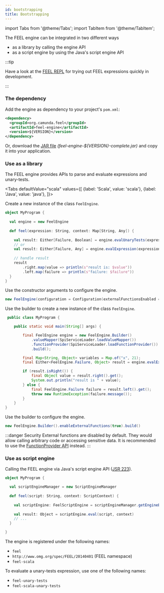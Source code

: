 ```yaml
---
id: bootstrapping
title: Bootstrapping
---
```


import Tabs from '@theme/Tabs';
import TabItem from '@theme/TabItem';

The FEEL engine can be integrated in two different ways
* as a library by calling the engine API
* as a script engine by using the Java's script engine API

:::tip

Have a look at the [FEEL REPL](../get-started.md#feel-repl) for trying out FEEL expressions quickly in
development.

:::

### The dependency

Add the engine as dependency to your project's `pom.xml`:

```xml
<dependency>
  <groupId>org.camunda.feel</groupId>
  <artifactId>feel-engine</artifactId>
  <version>${VERSION}</version>
</dependency>
```

Or, download the [JAR file](https://github.com/camunda/feel-scala/releases) _(feel-engine-${VERSION}-complete.jar)_ and copy it into your application.

### Use as a library

The FEEL engine provides APIs to parse and evaluate expressions and unary-tests.

<Tabs
defaultValue="scala"
values={[
{label: 'Scala', value: 'scala'},
{label: 'Java', value: 'java'},
]}>

<TabItem value="scala">

Create a new instance of the class `FeelEngine`. 

```scala
object MyProgram {
  
  val engine = new FeelEngine
  
  def feel(expression: String, context: Map[String, Any]) {
    
    val result: Either[Failure, Boolean] = engine.evalUnaryTests(expression, context)
    // or    
    val result: Either[Failure, Any] = engine.evalExpression(expression, context)
  
    // handle result
    result
        .right.map(value => println(s"result is: $value"))
        .left.map(failure => println(s"failure: $failure"))
  }  
}
```

Use the constructor arguments to configure the engine.

```scala
new FeelEngine(configuration = Configuration(externalFunctionsEnabled = true))
```

</TabItem>
<TabItem value="java">

Use the builder to create a new instance of the class `FeelEngine`.

```java
 public class MyProgram {

    public static void main(String[] args) {

        final FeelEngine engine = new FeelEngine.Builder()
            .valueMapper(SpiServiceLoader.loadValueMapper())
            .functionProvider(SpiServiceLoader.loadFunctionProvider())
            .build();

        final Map<String, Object> variables = Map.of("x", 21);
        final Either<FeelEngine.Failure, Object> result = engine.evalExpression(expression, variables);

        if (result.isRight()) {
            final Object value = result.right().get();
            System.out.println("result is " + value);
        } else {
            final FeelEngine.Failure failure = result.left().get();
            throw new RuntimeException(failure.message());
        }
    }
}
```

Use the builder to configure the engine.

```java
new FeelEngine.Builder().enableExternalFunctions(true).build()
```

</TabItem>
</Tabs>


:::danger Security
External functions are disabled by default. They would allow calling arbitrary
code or accessing sensitive data. It is recommended to use the
[FunctionProvider API](../developer-guide/function-provider-spi.md) instead.
:::

### Use as script engine

Calling the FEEL engine via Java's script engine
API ([JSR 223](https://www.jcp.org/en/jsr/detail?id=223)).

```scala
object MyProgram {

  val scriptEngineManager = new ScriptEngineManager
 
  def feel(script: String, context: ScriptContext) {
  
    val scriptEngine: FeelScriptEngine = scriptEngineManager.getEngineByName("feel")
    
    val result: Object = scriptEngine.eval(script, context)
    // ...
  }

}
```

The engine is registered under the following names:

* `feel`
* `http://www.omg.org/spec/FEEL/20140401` (FEEL namespace)
* `feel-scala`

To evaluate a unary-tests expression, use one of the following names:

* `feel-unary-tests`
* `feel-scala-unary-tests`
